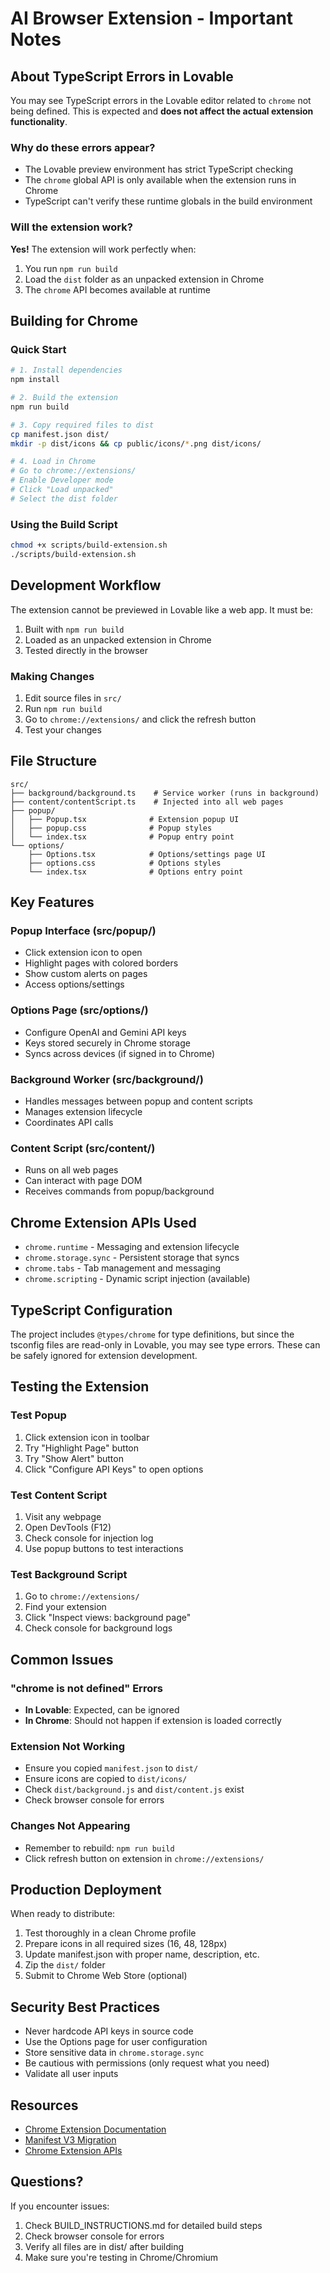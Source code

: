 # AI Browser Extension - Important Notes

## About TypeScript Errors in Lovable

You may see TypeScript errors in the Lovable editor related to `chrome` not being defined. This is expected and **does not affect the actual extension functionality**.

### Why do these errors appear?

- The Lovable preview environment has strict TypeScript checking
- The `chrome` global API is only available when the extension runs in Chrome
- TypeScript can't verify these runtime globals in the build environment

### Will the extension work?

**Yes!** The extension will work perfectly when:
1. You run `npm run build`
2. Load the `dist` folder as an unpacked extension in Chrome
3. The `chrome` API becomes available at runtime

## Building for Chrome

### Quick Start

```bash
# 1. Install dependencies
npm install

# 2. Build the extension
npm run build

# 3. Copy required files to dist
cp manifest.json dist/
mkdir -p dist/icons && cp public/icons/*.png dist/icons/

# 4. Load in Chrome
# Go to chrome://extensions/
# Enable Developer mode
# Click "Load unpacked"
# Select the dist folder
```

### Using the Build Script

```bash
chmod +x scripts/build-extension.sh
./scripts/build-extension.sh
```

## Development Workflow

The extension cannot be previewed in Lovable like a web app. It must be:
1. Built with `npm run build`
2. Loaded as an unpacked extension in Chrome
3. Tested directly in the browser

### Making Changes

1. Edit source files in `src/`
2. Run `npm run build`
3. Go to `chrome://extensions/` and click the refresh button
4. Test your changes

## File Structure

```
src/
├── background/background.ts    # Service worker (runs in background)
├── content/contentScript.ts    # Injected into all web pages
├── popup/
│   ├── Popup.tsx              # Extension popup UI
│   ├── popup.css              # Popup styles
│   └── index.tsx              # Popup entry point
└── options/
    ├── Options.tsx            # Options/settings page UI
    ├── options.css            # Options styles
    └── index.tsx              # Options entry point
```

## Key Features

### Popup Interface (src/popup/)
- Click extension icon to open
- Highlight pages with colored borders
- Show custom alerts on pages
- Access options/settings

### Options Page (src/options/)
- Configure OpenAI and Gemini API keys
- Keys stored securely in Chrome storage
- Syncs across devices (if signed in to Chrome)

### Background Worker (src/background/)
- Handles messages between popup and content scripts
- Manages extension lifecycle
- Coordinates API calls

### Content Script (src/content/)
- Runs on all web pages
- Can interact with page DOM
- Receives commands from popup/background

## Chrome Extension APIs Used

- `chrome.runtime` - Messaging and extension lifecycle
- `chrome.storage.sync` - Persistent storage that syncs
- `chrome.tabs` - Tab management and messaging
- `chrome.scripting` - Dynamic script injection (available)

## TypeScript Configuration

The project includes `@types/chrome` for type definitions, but since the tsconfig files are read-only in Lovable, you may see type errors. These can be safely ignored for extension development.

## Testing the Extension

### Test Popup
1. Click extension icon in toolbar
2. Try "Highlight Page" button
3. Try "Show Alert" button  
4. Click "Configure API Keys" to open options

### Test Content Script
1. Visit any webpage
2. Open DevTools (F12)
3. Check console for injection log
4. Use popup buttons to test interactions

### Test Background Script
1. Go to `chrome://extensions/`
2. Find your extension
3. Click "Inspect views: background page"
4. Check console for background logs

## Common Issues

### "chrome is not defined" Errors
- **In Lovable**: Expected, can be ignored
- **In Chrome**: Should not happen if extension is loaded correctly

### Extension Not Working
- Ensure you copied `manifest.json` to `dist/`
- Ensure icons are copied to `dist/icons/`
- Check `dist/background.js` and `dist/content.js` exist
- Check browser console for errors

### Changes Not Appearing
- Remember to rebuild: `npm run build`
- Click refresh button on extension in `chrome://extensions/`

## Production Deployment

When ready to distribute:

1. Test thoroughly in a clean Chrome profile
2. Prepare icons in all required sizes (16, 48, 128px)
3. Update manifest.json with proper name, description, etc.
4. Zip the `dist/` folder
5. Submit to Chrome Web Store (optional)

## Security Best Practices

- Never hardcode API keys in source code
- Use the Options page for user configuration
- Store sensitive data in `chrome.storage.sync`
- Be cautious with permissions (only request what you need)
- Validate all user inputs

## Resources

- [Chrome Extension Documentation](https://developer.chrome.com/docs/extensions/)
- [Manifest V3 Migration](https://developer.chrome.com/docs/extensions/mv3/intro/)
- [Chrome Extension APIs](https://developer.chrome.com/docs/extensions/reference/)

## Questions?

If you encounter issues:
1. Check BUILD_INSTRUCTIONS.md for detailed build steps
2. Check browser console for errors
3. Verify all files are in dist/ after building
4. Make sure you're testing in Chrome/Chromium
